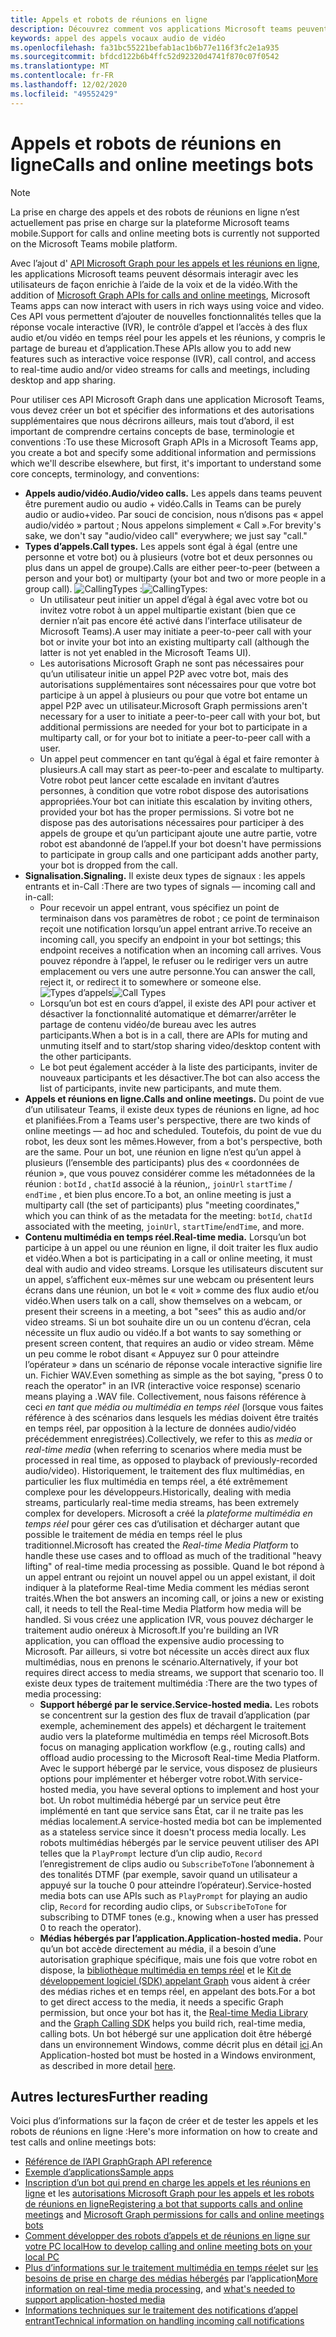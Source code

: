 ```yaml
---
title: Appels et robots de réunions en ligne
description: Découvrez comment vos applications Microsoft teams peuvent interagir avec les utilisateurs à l’aide de la voix et de la vidéo à l’aide des API Microsoft Graph pour les appels et les réunions en ligne.
keywords: appel des appels vocaux audio de vidéo
ms.openlocfilehash: fa31bc55221befab1ac1b6b77e116f3fc2e1a935
ms.sourcegitcommit: bfdcd122b6b4ffc52d92320d4741f870c07f0542
ms.translationtype: MT
ms.contentlocale: fr-FR
ms.lasthandoff: 12/02/2020
ms.locfileid: "49552429"
---
```

# <a name="calls-and-online-meetings-bots"></a><span data-ttu-id="e36b2-104">Appels et robots de réunions en ligne</span><span class="sxs-lookup"><span data-stu-id="e36b2-104">Calls and online meetings bots</span></span>

> [!NOTE]
> <span data-ttu-id="e36b2-105">La prise en charge des appels et des robots de réunions en ligne n’est actuellement pas prise en charge sur la plateforme Microsoft teams mobile.</span><span class="sxs-lookup"><span data-stu-id="e36b2-105">Support for calls and online meeting bots is currently not supported on the Microsoft Teams mobile platform.</span></span> 

<span data-ttu-id="e36b2-106">Avec l’ajout d' [API Microsoft Graph pour les appels et les réunions en ligne](/graph/api/resources/communications-api-overview?view=graph-rest-beta&preserve-view=true), les applications Microsoft teams peuvent désormais interagir avec les utilisateurs de façon enrichie à l’aide de la voix et de la vidéo.</span><span class="sxs-lookup"><span data-stu-id="e36b2-106">With the addition of [Microsoft Graph APIs for calls and online meetings](/graph/api/resources/communications-api-overview?view=graph-rest-beta&preserve-view=true), Microsoft Teams apps can now interact with users in rich ways using voice and video.</span></span> <span data-ttu-id="e36b2-107">Ces API vous permettent d’ajouter de nouvelles fonctionnalités telles que la réponse vocale interactive (IVR), le contrôle d’appel et l’accès à des flux audio et/ou vidéo en temps réel pour les appels et les réunions, y compris le partage de bureau et d’application.</span><span class="sxs-lookup"><span data-stu-id="e36b2-107">These APIs allow you to add new features such as interactive voice response (IVR), call control, and access to real-time audio and/or video streams for calls and meetings, including desktop and app sharing.</span></span>

<span data-ttu-id="e36b2-108">Pour utiliser ces API Microsoft Graph dans une application Microsoft Teams, vous devez créer un bot et spécifier des informations et des autorisations supplémentaires que nous décrirons ailleurs, mais tout d’abord, il est important de comprendre certains concepts de base, terminologie et conventions :</span><span class="sxs-lookup"><span data-stu-id="e36b2-108">To use these Microsoft Graph APIs in a Microsoft Teams app, you create a bot and specify some additional information and permissions which we'll describe elsewhere, but first, it's important to understand some core concepts, terminology, and conventions:</span></span>

* <span data-ttu-id="e36b2-109">**Appels audio/vidéo.**</span><span class="sxs-lookup"><span data-stu-id="e36b2-109">**Audio/video calls.**</span></span> <span data-ttu-id="e36b2-110">Les appels dans teams peuvent être purement audio ou audio + vidéo.</span><span class="sxs-lookup"><span data-stu-id="e36b2-110">Calls in Teams can be purely audio or audio+video.</span></span> <span data-ttu-id="e36b2-111">Par souci de concision, nous n’disons pas « appel audio/vidéo » partout ; Nous appelons simplement « Call ».</span><span class="sxs-lookup"><span data-stu-id="e36b2-111">For brevity's sake, we don't say "audio/video call" everywhere; we just say "call."</span></span>
* <span data-ttu-id="e36b2-112">**Types d’appels.**</span><span class="sxs-lookup"><span data-stu-id="e36b2-112">**Call types.**</span></span> <span data-ttu-id="e36b2-113">Les appels sont égal à égal (entre une personne et votre bot) ou à plusieurs (votre bot et deux personnes ou plus dans un appel de groupe).</span><span class="sxs-lookup"><span data-stu-id="e36b2-113">Calls are either peer-to-peer (between a person and your bot) or multiparty (your bot and two or more people in a group call).</span></span>
  <span data-ttu-id="e36b2-114">![CallingTypes ](~/assets/images/calls-and-meetings/call-types.png) :</span><span class="sxs-lookup"><span data-stu-id="e36b2-114">![CallingTypes](~/assets/images/calls-and-meetings/call-types.png):</span></span>
  * <span data-ttu-id="e36b2-115">Un utilisateur peut initier un appel d’égal à égal avec votre bot ou invitez votre robot à un appel multipartie existant (bien que ce dernier n’ait pas encore été activé dans l’interface utilisateur de Microsoft Teams).</span><span class="sxs-lookup"><span data-stu-id="e36b2-115">A user may initiate a peer-to-peer call with your bot or invite your bot into an existing multiparty call (although the latter is not yet enabled in the Microsoft Teams UI).</span></span>
  * <span data-ttu-id="e36b2-116">Les autorisations Microsoft Graph ne sont pas nécessaires pour qu’un utilisateur initie un appel P2P avec votre bot, mais des autorisations supplémentaires sont nécessaires pour que votre bot participe à un appel à plusieurs ou pour que votre bot entame un appel P2P avec un utilisateur.</span><span class="sxs-lookup"><span data-stu-id="e36b2-116">Microsoft Graph permissions aren't necessary for a user to initiate a peer-to-peer call with your bot, but additional permissions are needed for your bot to participate in a multiparty call, or for your bot to initiate a peer-to-peer call with a user.</span></span>
  * <span data-ttu-id="e36b2-117">Un appel peut commencer en tant qu’égal à égal et faire remonter à plusieurs.</span><span class="sxs-lookup"><span data-stu-id="e36b2-117">A call may start as peer-to-peer and escalate to multiparty.</span></span> <span data-ttu-id="e36b2-118">Votre robot peut lancer cette escalade en invitant d’autres personnes, à condition que votre robot dispose des autorisations appropriées.</span><span class="sxs-lookup"><span data-stu-id="e36b2-118">Your bot can initiate this escalation by inviting others, provided your bot has the proper permissions.</span></span> <span data-ttu-id="e36b2-119">Si votre bot ne dispose pas des autorisations nécessaires pour participer à des appels de groupe et qu’un participant ajoute une autre partie, votre robot est abandonné de l’appel.</span><span class="sxs-lookup"><span data-stu-id="e36b2-119">If your bot doesn't have permissions to participate in group calls and one participant adds another party, your bot is dropped from the call.</span></span>
* <span data-ttu-id="e36b2-120">**Signalisation.**</span><span class="sxs-lookup"><span data-stu-id="e36b2-120">**Signaling.**</span></span> <span data-ttu-id="e36b2-121">Il existe deux types de signaux : les appels entrants et in-Call :</span><span class="sxs-lookup"><span data-stu-id="e36b2-121">There are two types of signals — incoming call and in-call:</span></span>
  * <span data-ttu-id="e36b2-122">Pour recevoir un appel entrant, vous spécifiez un point de terminaison dans vos paramètres de robot ; ce point de terminaison reçoit une notification lorsqu’un appel entrant arrive.</span><span class="sxs-lookup"><span data-stu-id="e36b2-122">To receive an incoming call, you specify an endpoint in your bot settings; this endpoint receives a notification when an incoming call arrives.</span></span> <span data-ttu-id="e36b2-123">Vous pouvez répondre à l’appel, le refuser ou le rediriger vers un autre emplacement ou vers une autre personne.</span><span class="sxs-lookup"><span data-stu-id="e36b2-123">You can answer the call, reject it, or redirect it to somewhere or someone else.</span></span>
  <span data-ttu-id="e36b2-124">![Types d’appels](~/assets/images/calls-and-meetings/call-handling.png)</span><span class="sxs-lookup"><span data-stu-id="e36b2-124">![Call Types](~/assets/images/calls-and-meetings/call-handling.png)</span></span>
  * <span data-ttu-id="e36b2-125">Lorsqu’un bot est en cours d’appel, il existe des API pour activer et désactiver la fonctionnalité automatique et démarrer/arrêter le partage de contenu vidéo/de bureau avec les autres participants.</span><span class="sxs-lookup"><span data-stu-id="e36b2-125">When a bot is in a call, there are APIs for muting and unmuting itself and to start/stop sharing video/desktop content with the other participants.</span></span>
  * <span data-ttu-id="e36b2-126">Le bot peut également accéder à la liste des participants, inviter de nouveaux participants et les désactiver.</span><span class="sxs-lookup"><span data-stu-id="e36b2-126">The bot can also access the list of participants, invite new participants, and mute them.</span></span>
* <span data-ttu-id="e36b2-127">**Appels et réunions en ligne.**</span><span class="sxs-lookup"><span data-stu-id="e36b2-127">**Calls and online meetings.**</span></span> <span data-ttu-id="e36b2-128">Du point de vue d’un utilisateur Teams, il existe deux types de réunions en ligne, ad hoc et planifiées.</span><span class="sxs-lookup"><span data-stu-id="e36b2-128">From a Teams user's perspective, there are two kinds of online meetings — ad hoc and scheduled.</span></span> <span data-ttu-id="e36b2-129">Toutefois, du point de vue du robot, les deux sont les mêmes.</span><span class="sxs-lookup"><span data-stu-id="e36b2-129">However, from a bot's perspective, both are the same.</span></span> <span data-ttu-id="e36b2-130">Pour un bot, une réunion en ligne n’est qu’un appel à plusieurs (l’ensemble des participants) plus des « coordonnées de réunion », que vous pouvez considérer comme les métadonnées de la réunion : `botId` , `chatId` associé à la réunion,, `joinUrl` `startTime` / `endTime` , et bien plus encore.</span><span class="sxs-lookup"><span data-stu-id="e36b2-130">To a bot, an online meeting is just a multiparty call (the set of participants) plus "meeting coordinates," which you can think of as the metadata for the meeting: `botId`, `chatId` associated with the meeting, `joinUrl`, `startTime`/`endTime`, and more.</span></span>
* <span data-ttu-id="e36b2-131">**Contenu multimédia en temps réel.**</span><span class="sxs-lookup"><span data-stu-id="e36b2-131">**Real-time media.**</span></span> <span data-ttu-id="e36b2-132">Lorsqu’un bot participe à un appel ou une réunion en ligne, il doit traiter les flux audio et vidéo.</span><span class="sxs-lookup"><span data-stu-id="e36b2-132">When a bot is participating in a call or online meeting, it must deal with audio and video streams.</span></span> <span data-ttu-id="e36b2-133">Lorsque les utilisateurs discutent sur un appel, s’affichent eux-mêmes sur une webcam ou présentent leurs écrans dans une réunion, un bot le « voit » comme des flux audio et/ou vidéo.</span><span class="sxs-lookup"><span data-stu-id="e36b2-133">When users talk on a call, show themselves on a webcam, or present their screens in a meeting, a bot "sees" this as audio and/or video streams.</span></span> <span data-ttu-id="e36b2-134">Si un bot souhaite dire un ou un contenu d’écran, cela nécessite un flux audio ou vidéo.</span><span class="sxs-lookup"><span data-stu-id="e36b2-134">If a bot wants to say something or present screen content, that requires an audio or video stream.</span></span> <span data-ttu-id="e36b2-135">Même un peu comme le robot disant « Appuyez sur 0 pour atteindre l’opérateur » dans un scénario de réponse vocale interactive signifie lire un. Fichier WAV.</span><span class="sxs-lookup"><span data-stu-id="e36b2-135">Even something as simple as the bot saying, "press 0 to reach the operator" in an IVR (interactive voice response) scenario means playing a .WAV file.</span></span> <span data-ttu-id="e36b2-136">Collectivement, nous faisons référence à ceci _en tant que média ou_ _multimédia en temps réel_ (lorsque vous faites référence à des scénarios dans lesquels les médias doivent être traités en temps réel, par opposition à la lecture de données audio/vidéo précédemment enregistrées).</span><span class="sxs-lookup"><span data-stu-id="e36b2-136">Collectively, we refer to this as _media_ or _real-time media_ (when referring to scenarios where media must be processed in real time, as opposed to playback of previously-recorded audio/video).</span></span> <span data-ttu-id="e36b2-137">Historiquement, le traitement des flux multimédias, en particulier les flux multimédia en temps réel, a été extrêmement complexe pour les développeurs.</span><span class="sxs-lookup"><span data-stu-id="e36b2-137">Historically, dealing with media streams, particularly real-time media streams, has been extremely complex for developers.</span></span> <span data-ttu-id="e36b2-138">Microsoft a créé la _plateforme multimédia en temps réel_ pour gérer ces cas d’utilisation et décharger autant que possible le traitement de média en temps réel le plus traditionnel.</span><span class="sxs-lookup"><span data-stu-id="e36b2-138">Microsoft has created the _Real-time Media Platform_ to handle these use cases and to offload as much of the traditional "heavy lifting" of real-time media processing as possible.</span></span>  <span data-ttu-id="e36b2-139">Quand le bot répond à un appel entrant ou rejoint un nouvel appel ou un appel existant, il doit indiquer à la plateforme Real-time Media comment les médias seront traités.</span><span class="sxs-lookup"><span data-stu-id="e36b2-139">When the bot answers an incoming call, or joins a new or existing call, it needs to tell the Real-time Media Platform how media will be handled.</span></span> <span data-ttu-id="e36b2-140">Si vous créez une application IVR, vous pouvez décharger le traitement audio onéreux à Microsoft.</span><span class="sxs-lookup"><span data-stu-id="e36b2-140">If you're building an IVR application, you can offload the expensive audio processing to Microsoft.</span></span> <span data-ttu-id="e36b2-141">Par ailleurs, si votre bot nécessite un accès direct aux flux multimédias, nous en prenons le scénario.</span><span class="sxs-lookup"><span data-stu-id="e36b2-141">Alternatively, if your bot requires direct access to media streams, we support that scenario too.</span></span> <span data-ttu-id="e36b2-142">Il existe deux types de traitement multimédia :</span><span class="sxs-lookup"><span data-stu-id="e36b2-142">There are the two types of media processing:</span></span>
  * <span data-ttu-id="e36b2-143">**Support hébergé par le service.**</span><span class="sxs-lookup"><span data-stu-id="e36b2-143">**Service-hosted media.**</span></span> <span data-ttu-id="e36b2-144">Les robots se concentrent sur la gestion des flux de travail d’application (par exemple, acheminement des appels) et déchargent le traitement audio vers la plateforme multimédia en temps réel Microsoft.</span><span class="sxs-lookup"><span data-stu-id="e36b2-144">Bots focus on managing application workflow (e.g., routing calls) and offload audio processing to the Microsoft Real-time Media Platform.</span></span> <span data-ttu-id="e36b2-145">Avec le support hébergé par le service, vous disposez de plusieurs options pour implémenter et héberger votre robot.</span><span class="sxs-lookup"><span data-stu-id="e36b2-145">With service-hosted media, you have several options to implement and host your bot.</span></span> <span data-ttu-id="e36b2-146">Un robot multimédia hébergé par un service peut être implémenté en tant que service sans État, car il ne traite pas les médias localement.</span><span class="sxs-lookup"><span data-stu-id="e36b2-146">A service-hosted media bot can be implemented as a stateless service since it doesn't process media locally.</span></span> <span data-ttu-id="e36b2-147">Les robots multimédias hébergés par le service peuvent utiliser des API telles que la `PlayPrompt` lecture d’un clip audio, `Record` l’enregistrement de clips audio ou `SubscribeToTone` l’abonnement à des tonalités DTMF (par exemple, savoir quand un utilisateur a appuyé sur la touche 0 pour atteindre l’opérateur).</span><span class="sxs-lookup"><span data-stu-id="e36b2-147">Service-hosted media bots can use APIs such as `PlayPrompt` for playing an audio clip, `Record` for recording audio clips, or `SubscribeToTone` for subscribing to DTMF tones (e.g., knowing when a user has pressed 0 to reach the operator).</span></span>
  * <span data-ttu-id="e36b2-148">**Médias hébergés par l’application.**</span><span class="sxs-lookup"><span data-stu-id="e36b2-148">**Application-hosted media.**</span></span> <span data-ttu-id="e36b2-149">Pour qu’un bot accède directement au média, il a besoin d’une autorisation graphique spécifique, mais une fois que votre robot en dispose, la [bibliothèque multimédia en temps réel](https://www.nuget.org/packages/Microsoft.Graph.Communications.Calls.Media/) et le [Kit de développement logiciel (SDK) appelant Graph](https://microsoftgraph.github.io/microsoft-graph-comms-samples/docs/articles/index.html#graph-calling-sdk-and-stateful-client-builder) vous aident à créer des médias riches et en temps réel, en appelant des bots.</span><span class="sxs-lookup"><span data-stu-id="e36b2-149">For a bot to get direct access to the media, it needs a specific Graph permission, but once your bot has it, the [Real-time Media Library](https://www.nuget.org/packages/Microsoft.Graph.Communications.Calls.Media/) and the [Graph Calling SDK](https://microsoftgraph.github.io/microsoft-graph-comms-samples/docs/articles/index.html#graph-calling-sdk-and-stateful-client-builder) helps you build rich, real-time media, calling bots.</span></span> <span data-ttu-id="e36b2-150">Un bot hébergé sur une application doit être hébergé dans un environnement Windows, comme décrit plus en détail [ici](./requirements-considerations-application-hosted-media-bots.md).</span><span class="sxs-lookup"><span data-stu-id="e36b2-150">An Application-hosted bot must be hosted in a Windows environment, as described in more detail [here](./requirements-considerations-application-hosted-media-bots.md).</span></span>

## <a name="further-reading"></a><span data-ttu-id="e36b2-151">Autres lectures</span><span class="sxs-lookup"><span data-stu-id="e36b2-151">Further reading</span></span>

<span data-ttu-id="e36b2-152">Voici plus d’informations sur la façon de créer et de tester les appels et les robots de réunions en ligne :</span><span class="sxs-lookup"><span data-stu-id="e36b2-152">Here's more information on how to create and test calls and online meetings bots:</span></span>

* [<span data-ttu-id="e36b2-153">Référence de l’API Graph</span><span class="sxs-lookup"><span data-stu-id="e36b2-153">Graph API reference</span></span>](/graph/api/resources/communications-api-overview?view=graph-rest-beta&preserve-view=true)
* [<span data-ttu-id="e36b2-154">Exemple d’applications</span><span class="sxs-lookup"><span data-stu-id="e36b2-154">Sample apps</span></span>](https://github.com/microsoftgraph/microsoft-graph-comms-samples)
* <span data-ttu-id="e36b2-155">[Inscription d’un bot qui prend en charge les appels et les réunions en ligne](./registering-calling-bot.md) et les [autorisations Microsoft Graph pour les appels et les robots de réunions en ligne](./registering-calling-bot.md#add-microsoft-graph-permissions)</span><span class="sxs-lookup"><span data-stu-id="e36b2-155">[Registering a bot that supports calls and online meetings](./registering-calling-bot.md) and [Microsoft Graph permissions for calls and online meetings bots](./registering-calling-bot.md#add-microsoft-graph-permissions)</span></span>
* [<span data-ttu-id="e36b2-156">Comment développer des robots d’appels et de réunions en ligne sur votre PC local</span><span class="sxs-lookup"><span data-stu-id="e36b2-156">How to develop calling and online meeting bots on your local PC</span></span>](./debugging-local-testing-calling-meeting-bots.md)
* <span data-ttu-id="e36b2-157">[Plus d’informations sur le traitement multimédia en temps réel](./real-time-media-concepts.md)et sur [les besoins de prise en charge des médias hébergés](./requirements-considerations-application-hosted-media-bots.md) par l’application</span><span class="sxs-lookup"><span data-stu-id="e36b2-157">[More information on real-time media processing](./real-time-media-concepts.md), and [what's needed to support application-hosted media](./requirements-considerations-application-hosted-media-bots.md)</span></span>
* [<span data-ttu-id="e36b2-158">Informations techniques sur le traitement des notifications d’appel entrant</span><span class="sxs-lookup"><span data-stu-id="e36b2-158">Technical information on handling incoming call notifications</span></span>](./call-notifications.md)
